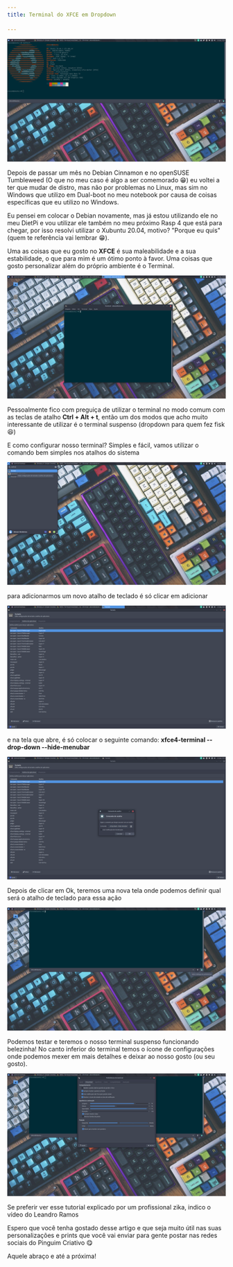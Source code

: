```yaml
---
title: Terminal do XFCE em Dropdown

---
```

![](/images/captura-de-tela_2020-12-20_12-21-05.png)

Depois de passar um mês no Debian Cinnamon e no openSUSE Tumbleweed (O que no meu caso é algo a ser comemorado 😁) eu voltei a ter que mudar de distro, mas não por problemas no Linux, mas sim no Windows que utilizo em Dual-boot no meu notebook por causa de coisas específicas que eu utilizo no Windows.

Eu pensei em colocar o Debian novamente, mas já estou utilizando ele no meu DietPi e vou utilizar ele também no meu próximo Rasp 4 que está para chegar, por isso resolvi utilizar o Xubuntu 20.04, motivo? "Porque eu quis" (quem te referência vai lembrar 😁).

Uma as coisas que eu gosto no **XFCE** é sua maleabilidade e a sua estabilidade, o que para mim é um ótimo ponto à favor. Uma coisas que gosto personalizar além do próprio ambiente é o Terminal.

![](/images/captura-de-tela_2020-12-20_12-06-11.png)

Pessoalmente fico com preguiça de utilizar o terminal no modo comum com as teclas de atalho **Ctrl + Alt + t**, então um dos modos que acho muito interessante de utilizar é o terminal suspenso (dropdown para quem fez fisk 😆)

E como configurar nosso terminal? Simples e fácil, vamos utilizar o comando bem simples nos atalhos do sistema

![](/images/captura-de-tela_2020-12-20_12-13-59.png)

para adicionarmos um novo atalho de teclado é só clicar em adicionar

![](/images/captura-de-tela_2020-12-20_12-15-45.png)

e na tela que abre, é só colocar o seguinte comando: **xfce4-terminal --drop-down --hide-menubar**

![](/images/captura-de-tela_2020-12-20_12-16-01.png)

Depois de clicar em Ok, teremos uma nova tela onde podemos definir qual será o atalho de teclado para essa ação

![](/images/captura-de-tela_2020-12-20_12-20-21.png)

Podemos testar e teremos o nosso terminal suspenso funcionando belezinha! No canto inferior do terminal temos o ícone de configurações onde podemos mexer em mais detalhes e deixar ao nosso gosto (ou seu gosto).

![](/images/captura-de-tela_2020-12-20_12-20-48.png)

Se preferir ver esse tutorial explicado por um profissional zika, indico o vídeo do Leandro Ramos

Espero que você tenha gostado desse artigo e que seja muito útil nas suas personalizações e prints que você vai enviar para gente postar nas redes sociais do Pinguim Criativo 😋

Aquele abraço e até a próxima!